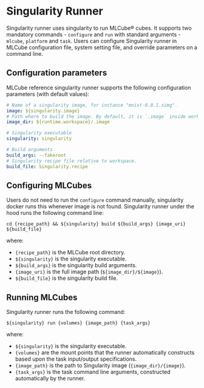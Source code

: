 # Singularity Runner
Singularity runner uses singularity to run MLCube&reg; cubes. It supports two mandatory commands - `configure` and
`run` with standard arguments - `mlcube`, `platform` and `task`. Users can configure Singularity runner in MLCube 
configuration file, system setting file, and override parameters on a command line.


## Configuration parameters
MLCube reference singularity runner supports the following configuration parameters (with default values):
```yaml
# Name of a singularity image, for instance "mnist-0.0.1.simg".
image: ${singularity.image}
# Path where to build the image. By default, it is `.image` inside workspace directory.
image_dir: ${runtime.workspace}/.image

# Singularity executable
singularity: singularity

# Build arguments
build_args: --fakeroot
# Singularity recipe file relative to workspace.
build_file: Singularity.recipe
```


## Configuring MLCubes
Users do not need to run the `configure` command manually, singularity docker runs this whenever image is not found. 
Singularity runner under the hood runs the following command line:  
```
cd {recipe_path} && ${singularity} build ${build_args} {image_uri} ${build_file}
```  
where:  

- `{recipe_path}` is the MLCube root directory.
- `${singularity}` is the singularity executable.
- `${build_args}` is the singularity build arguments.
- `{image_uri}` is the full image path (`${image_dir}/${image}`).  
- `${build_file}` is the singularity build file. 


## Running MLCubes
Singularity runner runs the following command:    
```
${singularity} run {volumes} {image_path} {task_args}
```  
where:   

- `${singularity}` is the singularity executable.
- `{volumes}` are the mount points that the runner automatically constructs based upon the task input/output
  specifications.  
- `{image_path}` is the path to Singularity image (`{image_dir}/{image}`).  
- `{task_args}` is the task command line arguments, constructed automatically by the runner.  
 